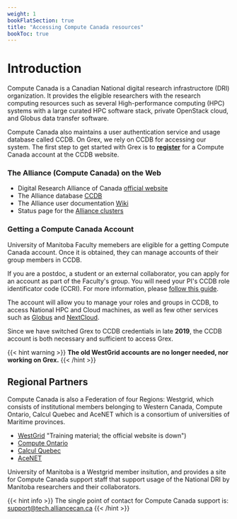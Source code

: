 ```yaml
---
weight: 1
bookFlatSection: true
title: "Accessing Compute Canada resources"
bookToc: true
---
```


# Introduction

Compute Canada is a Canadian National digital research infrastructore (DRI) organization. It provides the eligible researchers with the research computing resources such as several High-performance computing (HPC) systems with a large curated HPC software stack, private OpenStack cloud, and Globus data transfer software. 

Compute Canada also maintains a user authentication service and usage database called CCDB. On Grex, we rely on CCDB for accessing our system. The first step to get started with Grex is to [**register**](https://ccdb.computecanada.ca/account_application "Apply for an account") for a Compute Canada account at the CCDB website.

### The Alliance (Compute Canada) on the Web

- Digital Research Alliance of Canada [official website](https://alliancecan.ca/)
- The Alliance database [CCDB](https://ccdb.computecanada.ca/ "Compute Canada accounts database")
- The Alliance user documentation [Wiki](https://docs.alliancecan.ca/wiki "the Alliance user documentation Wiki")
- Status page for the [Alliance clusters](https://status.alliancecan.ca/ "Status page for the Alliance services")

### Getting a Compute Canada Account

University of Manitoba Faculty memebers are eligible for a getting Compute Canada account. Once it is obtained, they can manage accounts of their group members in CCDB.

If you are a postdoc, a student or an external collaborator, you can apply for an account as part of the Faculty's group. You will need your PI's CCDB role identificator code (CCRI). For more information, please [follow this guide](https://alliancecan.ca/en/services/advanced-research-computing/account-management/apply-account "Apply for an Alliance account").

The account will allow you to manage your roles and groups in CCDB, to access National HPC and Cloud machines, as well as few other services such as [Globus](https://docs.alliancecan.ca/wiki/Globus "Globus") and [NextCloud](https://docs.alliancecan.ca/wiki/Nextcloud "NextCloud").

Since we have switched Grex to CCDB credentials in late **2019**, the CCDB account is both necessary and sufficient to access Grex. 

{{< hint warning >}}
**The old WestGrid accounts are no longer needed, nor working on Grex.**
{{< /hint >}}

## Regional Partners

Compute Canada is also a Federation of four Regions: Westgrid, which consists of institutional members belonging to Western Canada, Compute Ontario, Calcul Quebec and AceNET which is a consortium of universities of Maritime provinces.

- [WestGrid](https://westgrid.github.io/trainingMaterials/) "Training material; the official website is down")
- [Compute Ontario](https://www.computeontario.ca/ "Compute Ontario official website")
- [Calcul Quebec](https://www.calculquebec.ca/ "Calcul Quebec official website")
- [AceNET](https://wiki.ace-net.ca/wiki/ACENET "AceNET official website")

University of Manitoba is a Westgrid member insitution, and provides a site for Compute Canada support staff that support usage of the National DRI by Manitoba researchers and their collaborators. 

{{< hint info >}}
The single point of contact for Compute Canada support is: [support@tech.alliancecan.ca](mailto:support@tech.alliancecan.ca)
{{< /hint  >}}


